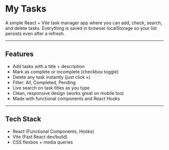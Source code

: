 # My Tasks

A simple React + Vite task manager app where you can add, check, search, and delete tasks. Everything is saved in browser localStorage so your list persists even after a refresh.

---

## Features

- Add tasks with a title + description
- Mark as complete or incomplete (checkbox toggle)
- Delete any task instantly (just click ×)
- Filter: All, Completed, Pending
- Live search on task titles as you type
- Clean, responsive design (works great on mobile too)
- Made with functional components and React Hooks

---

## Tech Stack

- React (Functional Components, Hooks)
- Vite (Fast React dev/build)
- CSS flexbox + media queries
